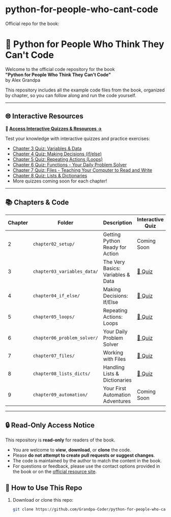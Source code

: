 # python-for-people-who-cant-code
Official repo for the book:
# 🐍 Python for People Who Think They Can't Code

Welcome to the official code repository for the book  
**"Python for People Who Think They Can't Code"**  
by Alex Grandpa

This repository includes all the example code files from the book, organized by chapter, so you can follow along and run the code yourself.

---

## 🌐 Interactive Resources

**🎯 [Access Interactive Quizzes & Resources →](https://grandpa-coder.github.io/python-for-people-who-cant-code)**

Test your knowledge with interactive quizzes and practice exercises:
- [Chapter 3 Quiz: Variables & Data](https://grandpa-coder.github.io/python-for-people-who-cant-code/resources/chapter3-quiz.html)
- [Chapter 4 Quiz: Making Decisions (if/else)](https://grandpa-coder.github.io/python-for-people-who-cant-code/resources/chapter4-quiz.html)
- [Chapter 5 Quiz: Repeating Actions (Loops)](https://grandpa-coder.github.io/python-for-people-who-cant-code/resources/chapter5-quiz.html)
- [Chapter 6 Quiz: Functions - Your Daily Problem Solver](https://grandpa-coder.github.io/python-for-people-who-cant-code/resources/chapter6-quiz.html)
- [Chapter 7 Quiz: Files - Teaching Your Computer to Read and Write](https://grandpa-coder.github.io/python-for-people-who-cant-code/resources/chapter7-quiz.html)
- [Chapter 8 Quiz: Lists & Dictionaries](https://grandpa-coder.github.io/python-for-people-who-cant-code/resources/chapter8-quiz.html)
- More quizzes coming soon for each chapter!

---

## 📚 Chapters & Code

| Chapter | Folder | Description | Interactive Quiz |
|--------|--------|-------------|------------------|
| 2 | `chapter02_setup/` | Getting Python Ready for Action | Coming Soon |
| 3 | `chapter03_variables_data/` | The Very Basics: Variables & Data | [📝 Quiz](https://grandpa-coder.github.io/python-for-people-who-cant-code/resources/chapter3-quiz.html) |
| 4 | `chapter04_if_else/` | Making Decisions: If/Else | [📝 Quiz](https://grandpa-coder.github.io/python-for-people-who-cant-code/resources/chapter4-quiz.html) | 
| 5 | `chapter05_loops/` | Repeating Actions: Loops | [📝 Quiz](https://grandpa-coder.github.io/python-for-people-who-cant-code/resources/chapter5-quiz.html) |
| 6 | `chapter06_problem_solver/` | Your Daily Problem Solver | [📝 Quiz](https://grandpa-coder.github.io/python-for-people-who-cant-code/resources/chapter6-quiz.html) |
| 7 | `chapter07_files/` | Working with Files | [📝 Quiz](https://grandpa-coder.github.io/python-for-people-who-cant-code/resources/chapter7-quiz.html) |
| 8 | `chapter08_lists_dicts/` | Handling Lists & Dictionaries |[📝 Quiz](https://grandpa-coder.github.io/python-for-people-who-cant-code/resources/chapter8-quiz.html) |
| 9 | `chapter09_automation/` | Your First Automation Adventures | Coming Soon |

---


## 🔒 Read-Only Access Notice

This repository is **read-only** for readers of the book.

- You are welcome to **view**, **download**, or **clone** the code.
- Please **do not attempt to create pull requests or suggest changes**.
- The code is maintained by the author to match the content in the book.
- For questions or feedback, please use the contact options provided in the book or on the [official resource site](https://grandpa-coder.github.io/python-for-people-who-cant-code).

## 🚀 How to Use This Repo

1. Download or clone this repo:
   ```bash
   git clone https://github.com/Grandpa-Coder/python-for-people-who-cant-code.git

